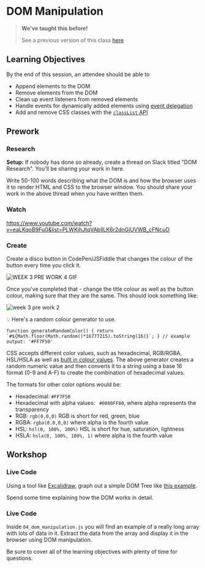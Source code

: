 # DOM Manipulation

> **We've taught this before!**
>
> See a previous version of this class [here](https://sigmalabs.rewatch.com/video/8275/manipulating-the-dom-with-javascript-optional-coding-workshop-may-12-2021/)

## Learning Objectives

By the end of this session, an attendee should be able to

- Append elements to the DOM
- Remove elements from the DOM
- Clean up event listeners from removed elements
- Handle events for dynamically added elements using [event delegation](https://developer.mozilla.org/en-US/docs/Learn/JavaScript/Building_blocks/Events#event_delegation)
- Add and remove CSS classes with the [`classList` API](https://developer.mozilla.org/en-US/docs/Web/API/Element/classList)

## Prework

### Research

**Setup:** If nobody has done so already, create a thread on Slack titled "DOM Research". You'll be sharing your work in here.

Write 50-100 words describing what the DOM is and how the browser uses it to render HTML and CSS to the browser window. You should share your work in the above thread when you have written them.

### Watch

https://www.youtube.com/watch?v=eaLKqoB9Fu0&list=PLWKjhJtqVAbllLK6r2dnGjUVWB_cFNcuO

### Create

Create a disco button in CodePen/JSFiddle that changes the colour of the button every time you click it.

![WEEK 3 PRE WORK 4 GIF](https://user-images.githubusercontent.com/86953663/131123682-7a0bf5a6-9ae4-466c-98ff-5b140a18392c.gif)

Once you've completed that - change the title colour as well as the button colour, making sure that they are the same. This should look something like:

![week 3 pre work 2](https://user-images.githubusercontent.com/86953663/131124454-29c99b84-7986-43eb-827a-8c1b07b365f7.gif)

💡 Here's a random colour generator to use.

`` function generateRandomColor() { return `#${Math.floor(Math.random()*16777215).toString(16)}`; } // example output: '#FF7F50' ``

CSS accepts different color values, such as hexadecimal, RGB/RGBA, HSL/HSLA as well as [built in colour values](https://www.w3schools.com/cssref/css_colors.asp). The above generator creates a random numeric value and then converts it to a string using a base 16 format (0-9 and A-F) to create the combination of hexadecimal values.

The formats for other color options would be:

- Hexadecimal: `#FF7F50`
- Hexadecimal with alpha values: ` #0080FF80`, where alpha represents the transparency
- RGB: `rgb(0,0,0)` RGB is short for red, green, blue
- RGBA: `rgba(0,0,0,0)` where alpha is the fourth value
- HSL: `hsl(0, 100%, 100%)` HSL is short for hue, saturation, lightness
- HSLA: `hsla(0, 100%, 100%, 1)` where alpha is the fourth value

## Workshop

### Live Code

Using a tool like [Excalidraw](https://excalidraw.com/), graph out a simple DOM Tree like [this example](https://developers.google.com/web/fundamentals/performance/critical-rendering-path/images/cssom-tree.png).

Spend some time explaining how the DOM works in detail.

### Live Code

Inside `04_dom_manipulation.js` you will find an example of a really long array with lots of data in it. Extract the data from the array and display it in the browser using DOM manipulation.

Be sure to cover all of the learning objectives with plenty of time for questions.
